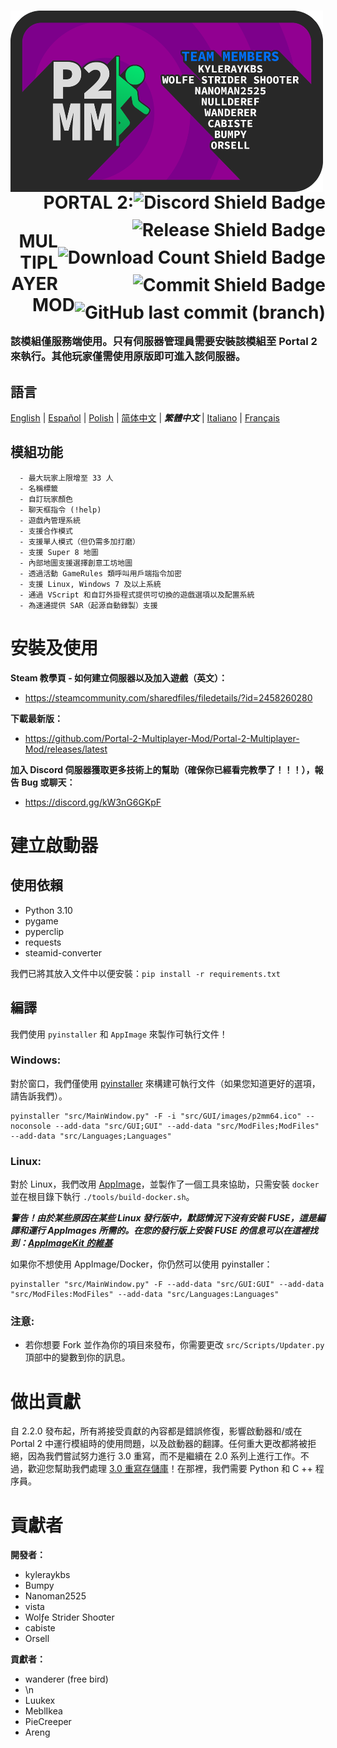 <h1>
  <img src="https://github.com/Portal-2-Multiplayer-Mod/P2MM-ART/blob/e56d8c209eb3f143bb0607dc1e59730e517ecca6/Banners/P2MMBannerREADME.png?raw=true" alt="P2MMBannerREADME" width="500" height="290" align="left">
  <a href="https://discord.gg/nXRygGNxyK" target="_blank">
      <img src="https://img.shields.io/discord/839651379034193920?color=blue&label=Discord%20Users&style=for-the-badge&logo=discord&logoWidth=20"
              alt="Discord Shield Badge" style="margin-bottom: 10px;" align="right">
  </a>
  <br>
  <a href="https://github.com/Portal-2-Multiplayer-Mod/Portal-2-Multiplayer-Mod/releases/latest">
      <img src="https://img.shields.io/github/release-date/Portal-2-Multiplayer-Mod/Portal-2-Multiplayer-Mod?color=red&label=Latest%20Release&style=for-the-badge"
              alt="Release Shield Badge" style="margin-bottom: 10px;" align="right">
  </a>
  <br>
  <img src="https://img.shields.io/github/downloads/Portal-2-Multiplayer-Mod/Portal-2-Multiplayer-Mod/total?style=for-the-badge&label=TOTAL%20DOWNLOAD%20COUNT"
          alt="Download Count Shield Badge" style="margin-bottom: 10px;" align="right">
  </a>
  <br>
  <a href="https://github.com/Portal-2-Multiplayer-Mod/Portal-2-Multiplayer-Mod/commits/main">
      <img src="https://img.shields.io/github/last-commit/Portal-2-Multiplayer-Mod/Portal-2-Multiplayer-Mod?label=LAST%20COMMIT%20(MAIN)&style=for-the-badge"
              alt="Commit Shield Badge" style="margin-bottom: 10px;" align="right">
  </a>
  <br>
  <a href="https://github.com/Portal-2-Multiplayer-Mod/Portal-2-Multiplayer-Mod/commits/finalcleanup">
      <img src="https://img.shields.io/github/last-commit/Portal-2-Multiplayer-Mod/Portal-2-Multiplayer-Mod/finalcleanup?style=for-the-badge&label=LAST%20COMMIT%20(FINALCLEANUP)&color=%2334a5eb"
              alt="GitHub last commit (branch)" align="right">
  </a>
  <br>
  <p align="right">PORTAL 2:</p>
  <p align="right">MULTIPLAYER MOD</p>
</h1>

### 該模組僅服務端使用。只有伺服器管理員需要安裝該模組至 Portal 2 來執行。其他玩家僅需使用原版即可進入該伺服器。

## 語言

[English](README.md) | [Español](README.es.md) | [Polish](README.pl.md) | [简体中文](README.zh-CN.md) | **_繁體中文_** | [Italiano](README.it.md) | [Français](README.fr.md)

## 模組功能

```
  - 最大玩家上限增至 33 人
  - 名稱標籤
  - 自訂玩家顏色
  - 聊天框指令 (!help)
  - 遊戲內管理系統
  - 支援合作模式
  - 支援單人模式（但仍需多加打磨） 
  - 支援 Super 8 地圖
  - 內部地圖支援選擇創意工坊地圖
  - 透過活動 GameRules 類呼叫用戶端指令加密
  - 支援 Linux, Windows 7 及以上系統
  - 通過 VScript 和自訂外掛程式提供可切換的遊戲選項以及配置系統
  - 為速通提供 SAR（起源自動錄製）支援
```

# 安裝及使用

**Steam 教學頁 - 如何建立伺服器以及加入遊戲（英文）：**

- <https://steamcommunity.com/sharedfiles/filedetails/?id=2458260280>

**下載最新版：**

- <https://github.com/Portal-2-Multiplayer-Mod/Portal-2-Multiplayer-Mod/releases/latest>

**加入 Discord 伺服器獲取更多技術上的幫助（確保你已經看完教學了！！！），報告 Bug 或聊天：**

- <https://discord.gg/kW3nG6GKpF>

# 建立啟動器

## 使用依賴

- Python 3.10
- pygame
- pyperclip
- requests
- steamid-converter

我們已將其放入文件中以便安裝：`pip install -r requirements.txt`

## 編譯

我們使用 `pyinstaller` 和 `AppImage` 來製作可執行文件！

### Windows:

對於窗口，我們僅使用 [pyinstaller](https://pypi.org/project/pyinstaller/) 來構建可執行文件（如果您知道更好的選項，請告訴我們）。

```shell
pyinstaller "src/MainWindow.py" -F -i "src/GUI/images/p2mm64.ico" --noconsole --add-data "src/GUI;GUI" --add-data "src/ModFiles;ModFiles" --add-data "src/Languages;Languages"
```

### Linux:

對於 Linux，我們改用 [AppImage](https://appimage.org/)，並製作了一個工具來協助，只需安裝 `docker` 並在根目錄下執行 `./tools/build-docker.sh`。

***警告！由於某些原因在某些 Linux 發行版中，默認情況下沒有安裝 FUSE，這是編譯和運行 AppImages 所需的。在您的發行版上安裝 FUSE 的信息可以在這裡找到：[AppImageKit 的維基](https://github.com/AppImage/AppImageKit/wiki/FUSE)***

如果你不想使用 AppImage/Docker，你仍然可以使用 pyinstaller：

```shell
pyinstaller "src/MainWindow.py" -F --add-data "src/GUI:GUI" --add-data "src/ModFiles:ModFiles" --add-data "src/Languages:Languages"
```

### 注意:

- 若你想要 Fork 並作為你的項目來發布，你需要更改 `src/Scripts/Updater.py` 頂部中的變數到你的訊息。

# 做出貢獻

自 2.2.0 發布起，所有將接受貢獻的內容都是錯誤修復，影響啟動器和/或在 Portal 2 中運行模組時的使用問題，以及啟動器的翻譯。任何重大更改都將被拒絕，因為我們嘗試努力進行 3.0 重寫，而不是繼續在 2.0 系列上進行工作。不過，歡迎您幫助我們處理 [3.0 重寫存儲庫](https://github.com/Portal-2-Multiplayer-Mod/P2MM-Entanglement)！在那裡，我們需要 Python 和 C ++ 程序員。

# 貢獻者

**開發者：**

- kyleraykbs
- Bumpy
- Nanoman2525
- vista
- Wolƒe Strider Shoσter
- cabiste
- Orsell

**貢獻者：**

- wanderer (free bird)
- \n
- Luukex
- MeblIkea
- PieCreeper
- Areng